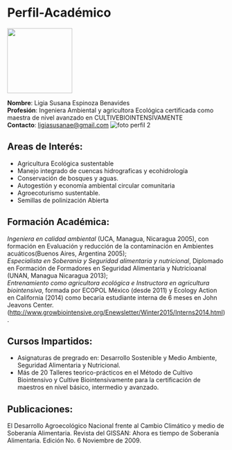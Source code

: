 # Perfil-Académico

<img src="https://user-images.githubusercontent.com/111821585/187286949-812ff0a5-a2a0-451d-86b7-251b23b4c142.jpg" width="150" height="150" />

**Nombre**: Ligia Susana Espinoza Benavides  
**Profesión**: Ingeniera Ambiental y agricultora Ecológica  certificada como maestra de nivel avanzado en CULTIVEBIOINTENSIVAMENTE  
**Contacto**: ligiasusanae@gmail.com
![foto perfil 2](https://user-images.githubusercontent.com/111821585/187013030-e9f1e49c-0c4d-4d92-884a-6a44ad6f47df.jpeg)
## Areas de Interés:  
* Agricultura Ecológica sustentable
* Manejo integrado de cuencas hidrograficas y ecohidrología
* Conservación de bosques y aguas.
* Autogestión y economía ambiental circular comunitaria
* Agroecoturismo sustentable.
* Semillas de polinización Abierta
## Formación Académica:  
_Ingeniera en calidad ambiental_ (UCA, Managua, Nicaragua 2005), con formación en Evaluación y reducción de la contaminación en Ambientes acuáticos(Buenos Aires, Argentina 2005);  
_Especialista en Soberanía y Seguridad alimentaria y nutricional_, Diplomado en Formación de Formadores en Seguridad Alimentaria y Nutricioanal (UNAN, Managua Nicaragua 2013);  
_Entrenamiento como agricultora ecológica e Instructora en agricultura biointensiva_, formada por ECOPOL México (desde 2011) y Ecology Action en California (2014) como becaria estudiante interna de 6 meses en John Jeavons Center.  (http://www.growbiointensive.org/Enewsletter/Winter2015/Interns2014.html). 
## Cursos Impartidos:  
* Asignaturas de pregrado en: Desarrollo Sostenible y Medio Ambiente, Seguridad Alimentaria y Nutricional. 
* Más de 20 Talleres teorico-prácticos en el Método de Cultivo Biointensivo y Cultive Biointensivamente para la certificación de maestros en nivel básico, intermedio y avanzado.
## Publicaciones:  
El Desarrollo Agroecológico Nacional frente al Cambio Climático y medio  de Soberanía Alimentaria. Revista del GISSAN: Ahora es tiempo de Soberanía Alimentaria. Edición No. 6 Noviembre de 2009.
